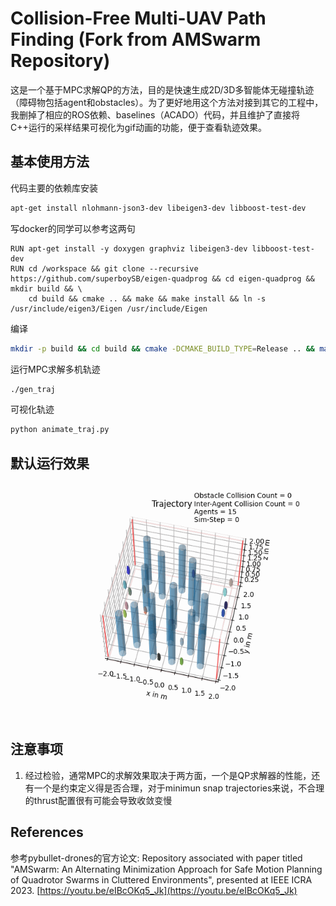 # Collision-Free Multi-UAV Path Finding (Fork from AMSwarm Repository)
这是一个基于MPC求解QP的方法，目的是快速生成2D/3D多智能体无碰撞轨迹（障碍物包括agent和obstacles）。为了更好地用这个方法对接到其它的工程中，我删掉了相应的ROS依赖、baselines（ACADO）代码，并且维护了直接将C++运行的采样结果可视化为gif动画的功能，便于查看轨迹效果。

## 基本使用方法
代码主要的依赖库安装
```sh
apt-get install nlohmann-json3-dev libeigen3-dev libboost-test-dev
```
写docker的同学可以参考这两句
```docker
RUN apt-get install -y doxygen graphviz libeigen3-dev libboost-test-dev
RUN cd /workspace && git clone --recursive https://github.com/superboySB/eigen-quadprog && cd eigen-quadprog && mkdir build && \
    cd build && cmake .. && make && make install && ln -s /usr/include/eigen3/Eigen /usr/include/Eigen
```
编译
```sh
mkdir -p build && cd build && cmake -DCMAKE_BUILD_TYPE=Release .. && make
```
运行MPC求解多机轨迹
```sh
./gen_traj
```
可视化轨迹
```sh
python animate_traj.py
```
## 默认运行效果
![](https://github.com/superboySB/AMSwarm/blob/main/docs/animate.gif)

## 注意事项
1. 经过检验，通常MPC的求解效果取决于两方面，一个是QP求解器的性能，还有一个是约束定义得是否合理，对于minimun snap trajectories来说，不合理的thrust配置很有可能会导致收敛变慢

## References
参考pybullet-drones的官方论文: Repository associated with paper titled "AMSwarm: An Alternating Minimization Approach for Safe Motion Planning of Quadrotor Swarms in Cluttered Environments", presented at IEEE ICRA 2023. [https://youtu.be/eIBcOKq5_Jk](https://youtu.be/eIBcOKq5_Jk)

